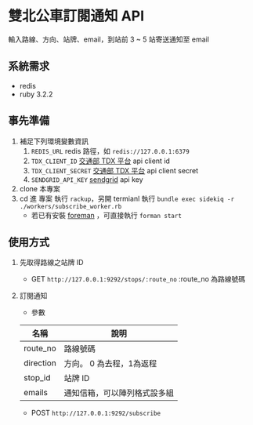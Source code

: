 # 雙北公車訂閱通知 API
輸入路線、方向、站牌、email，到站前 3 ~ 5 站寄送通知至 email

## 系統需求
- redis
- ruby 3.2.2

## 事先準備
1. 補足下列環境變數資訊
   1. `REDIS_URL` redis 路徑，如 `redis://127.0.0.1:6379`
   2. `TDX_CLIENT_ID` [交通部 TDX 平台](https://tdx.transportdata.tw/) api client id
   3. `TDX_CLIENT_SECRET` [交通部 TDX 平台](https://tdx.transportdata.tw/) api client secret
   4. `SENDGRID_API_KEY` [sendgrid](https://app.sendgrid.com/) api key
2. clone 本專案
3. cd 進 專案 執行 `rackup`，另開 termianl 執行 `bundle exec sidekiq -r ./workers/subscribe_worker.rb`
   - 若已有安裝 [foreman](https://github.com/ddollar/foreman) ，可直接執行 `forman start`

## 使用方式

1. 先取得路線之站牌 ID
   - GET `http://127.0.0.1:9292/stops/:route_no` :route_no 為路線號碼

2. 訂閱通知
   - 參數

   | 名稱 | 說明 |
   | --- | --- |
   | route_no | 路線號碼 |
   | direction | 方向。 0 為去程，1為返程 |
   | stop_id | 站牌 ID |
   | emails | 通知信箱，可以陣列格式設多組 |

   - POST `http://127.0.0.1:9292/subscribe`
